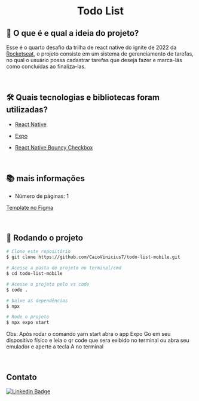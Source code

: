 <h1 align="center">
	Todo List
</h1>

## 💭 O que é e qual a ideia do projeto?

Esse é o quarto desafio da trilha de react native do ignite de 2022 da [Rocketseat](https://www.rocketseat.com.br/), o projeto consiste em um sistema de gerenciamento de tarefas, no qual o usuário possa cadastrar tarefas que deseja fazer e marca-lás como concluídas ao finaliza-las.

<br>

## 🛠 Quais tecnologias e bibliotecas foram utilizadas?

- [React Native](https://reactnative.dev/)

- [Expo](https://expo.dev/)

- [React Native Bouncy Checkbox](https://github.com/WrathChaos/react-native-bouncy-checkbox)

<br>

## 📚 mais informações

- Número de páginas: 1

[Template no Figma](https://www.figma.com/file/QczcrY042IoNxGsQYMUU5S/ToDo-List?t=GKBx6DOzfcjyOLP2-0)

<br>

## 🎲 Rodando o projeto

```bash
# Clone este repositório
$ git clone https://github.com/CaioVinicius7/todo-list-mobile.git

# Acesse a pasta do projeto no terminal/cmd
$ cd todo-list-mobile

# Acesse o projeto pelo vs code
$ code .

# baixe as dependências
$ npx

# Rode o projeto
$ npx expo start
```

Obs: Após rodar o comando yarn start abra o app Expo Go em seu dispositivo físico e leia o qr code que sera exibido no terminal ou abra seu emulador e aperte a tecla A no terminal

<br>

## Contato

[![Linkedin Badge](https://img.shields.io/badge/-Otto%20Gugel-6633cc?style=flat-square&logo=Linkedin&logoColor=white&link=https://www.linkedin.com/in/ottogugel/)](https://www.linkedin.com/in/ottogugel/)